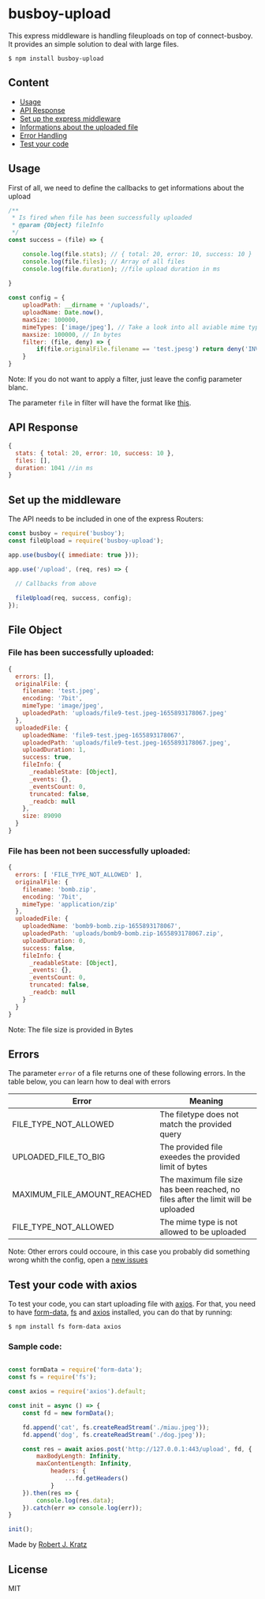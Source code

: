 # busboy-upload
This express middleware is handling fileuploads on top of connect-busboy. It provides an simple solution to deal with large files.

```
$ npm install busboy-upload
```

## Content

 - <a href="#usage">Usage</a>
 - <a href="#api-response">API Response</a>
 - <a href="#set-up-the-middleware">Set up the express middleware</a>
 - <a href="#file-object">Informations about the uploaded file</a>
 - <a href="#errors">Error Handling</a>
 - <a href="#test-your-code-with-axios">Test your code</a>

## Usage

First of all, we need to define the callbacks to get informations about the upload

```js
/**
 * Is fired when file has been successfully uploaded
 * @param {Object} fileInfo 
 */
const success = (file) => {

    console.log(file.stats); // { total: 20, error: 10, success: 10 }
    console.log(file.files); // Array of all files
    console.log(file.duration); //file upload duration in ms
    
}

const config = {
    uploadPath: __dirname + '/uploads/',
    uploadName: Date.now(),
    maxSize: 100000,
    mimeTypes: ['image/jpeg'], // Take a look into all aviable mime types here: https://developer.mozilla.org/en-US/docs/Web/HTTP/Basics_of_HTTP/MIME_types/Common_types
    maxsize: 100000, // In bytes
    filter: (file, deny) => {
        if(file.originalFile.filename == 'test.jpesg') return deny('INVALID_BIT_AMOUNT'); // Method needs to be returned!
    }
}
```

Note: If you do not want to apply a filter, just leave the config parameter blanc.

The parameter `file` in filter will have the format like <a href="#file-has-been-successfully-uploaded">this</a>.

## API Response

```js
{
  stats: { total: 20, error: 10, success: 10 },
  files: [],
  duration: 1041 //in ms
}
```

## Set up the middleware

The API needs to be included in one of the express Routers:

```js
const busboy = require('busboy');
const fileUpload = require('busboy-upload');

app.use(busboy({ immediate: true }));

app.use('/upload', (req, res) => {

  // Callbacks from above
  
  fileUpload(req, success, config);
});
```

## File Object

### File has been successfully uploaded:

```js
{
  errors: [],
  originalFile: {
    filename: 'test.jpeg',
    encoding: '7bit',
    mimeType: 'image/jpeg',
    uploadedPath: 'uploads/file9-test.jpeg-1655893178067.jpeg'
  },
  uploadedFile: {
    uploadedName: 'file9-test.jpeg-1655893178067',
    uploadedPath: 'uploads/file9-test.jpeg-1655893178067.jpeg',
    uploadDuration: 1,
    success: true,
    fileInfo: {
      _readableState: [Object],
      _events: {},
      _eventsCount: 0,
      truncated: false,
      _readcb: null
    },
    size: 89090
  }
}
```

### File has been not been successfully uploaded:

```js
{
  errors: [ 'FILE_TYPE_NOT_ALLOWED' ],
  originalFile: {
    filename: 'bomb.zip',
    encoding: '7bit',
    mimeType: 'application/zip'
  },
  uploadedFile: {
    uploadedName: 'bomb9-bomb.zip-1655893178067',
    uploadedPath: 'uploads/bomb9-bomb.zip-1655893178067.zip',
    uploadDuration: 0,
    success: false,
    fileInfo: {
      _readableState: [Object],
      _events: {},
      _eventsCount: 0,
      truncated: false,
      _readcb: null
    }
  }
}
```

Note: The file size is provided in Bytes


## Errors
The parameter `error` of a file returns one of these following errors. In the table below, you can learn how to deal with errors

Error | Meaning
--- | ---
FILE_TYPE_NOT_ALLOWED | The filetype does not match the provided query
UPLOADED_FILE_TO_BIG | The provided file exeedes the provided limit of bytes 
MAXIMUM_FILE_AMOUNT_REACHED | The maximum file size has been reached, no files after the limit will be uploaded
FILE_TYPE_NOT_ALLOWED | The mime type is not allowed to be uploaded

Note: Other errors could occoure, in this case you probably did something wrong whith the config, open a <a href="https://github.com/robert-kratz/busboy-upload/issues">new issues</a>

## Test your code with axios

To test your code, you can start uploading file with <a href="https://github.com/axios/axios">axios</a>. For that, you need to have <a href="https://www.npmjs.com/package/form-data">form-data</a>, <a href="https://nodejs.org/api/fs.html">fs</a> and <a href="https://www.npmjs.com/package/axios">axios</a> installed, you can do that by running:

```
$ npm install fs form-data axios
```

### Sample code:

```js

const formData = require('form-data');
const fs = require('fs');

const axios = require('axios').default;

const init = async () => {
    const fd = new formData();

    fd.append('cat', fs.createReadStream('./miau.jpeg'));
    fd.append('dog', fs.createReadStream('./dog.jpeg'));

    const res = await axios.post('http://127.0.0.1:443/upload', fd, {
        maxBodyLength: Infinity,
        maxContentLength: Infinity,
            headers: {
                ...fd.getHeaders()
            }
    }).then(res => {
        console.log(res.data);
    }).catch(err => console.log(err));
}

init();
```

 Made by <a href="https://github.com/robert-kratz">Robert J. Kratz</a>
 
 ## License
 
 MIT